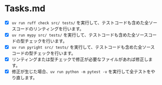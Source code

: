 # Tasks.md

- [x] `uv run ruff check src/ tests/` を実行して、テストコードも含めた全ソースコードのリンティングを行います。
- [x] `uv run mypy src/ tests/` を実行して、テストコードも含めた全ソースコードの型チェックを行います。
- [x] `uv run pyright src/ tests/` を実行して、テストコードも含めた全ソースコードの型チェックを行います。
- [x] リンティングまたは型チェックで修正が必要なファイルがあれば修正します。
- [x] 修正が生じた場合、`uv run python -m pytest -v` を実行して全テストをやり直します。
